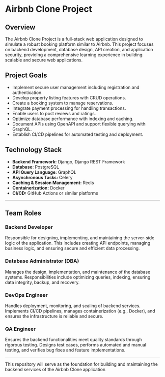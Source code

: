 # Airbnb Clone Project

## Overview
The Airbnb Clone Project is a full-stack web application designed to simulate a robust booking platform similar to Airbnb. This project focuses on backend development, database design, API creation, and application security, providing a comprehensive learning experience in building scalable and secure web applications.

## Project Goals
- Implement secure user management including registration and authentication.
- Develop property listing features with CRUD operations.
- Create a booking system to manage reservations.
- Integrate payment processing for handling transactions.
- Enable users to post reviews and ratings.
- Optimize database performance with indexing and caching.
- Document APIs using OpenAPI and support flexible querying with GraphQL.
- Establish CI/CD pipelines for automated testing and deployment.

## Technology Stack
- **Backend Framework:** Django, Django REST Framework
- **Database:** PostgreSQL
- **API Query Language:** GraphQL
- **Asynchronous Tasks:** Celery
- **Caching & Session Management:** Redis
- **Containerization:** Docker
- **CI/CD:** GitHub Actions or similar platforms

---
## Team Roles

### Backend Developer
Responsible for designing, implementing, and maintaining the server-side logic of the application. This includes creating API endpoints, managing business logic, and ensuring secure and efficient data processing.

### Database Administrator (DBA)
Manages the design, implementation, and maintenance of the database systems. Responsibilities include optimizing queries, indexing, ensuring data integrity, backup, and recovery.

### DevOps Engineer
Handles deployment, monitoring, and scaling of backend services. Implements CI/CD pipelines, manages containerization (e.g., Docker), and ensures the infrastructure is reliable and secure.

### QA Engineer
Ensures the backend functionalities meet quality standards through rigorous testing. Designs test cases, performs automated and manual testing, and verifies bug fixes and feature implementations.

---


This repository will serve as the foundation for building and maintaining the backend services of the Airbnb Clone application.

